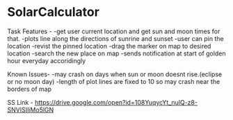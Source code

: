 # SolarCalculator
Task
Features - 
-get user current location and get sun and moon times for that.
-plots line along the directions of sunrine and sunset
-user can pin the location
-revist the pinned location
-drag the marker on map to desired location
-search the new place on map
-sends notification at start of golden hour everyday accoridingly

Known Issues-
-may crash on days when sun or moon doesnt rise.(eclipse or no moon day)
-length of plot lines are fixed to 10 so may crash near the borders of map

SS Link - https://drive.google.com/open?id=108YuqycYt_nulQ-z8-SNVISIIiMo5lGN
